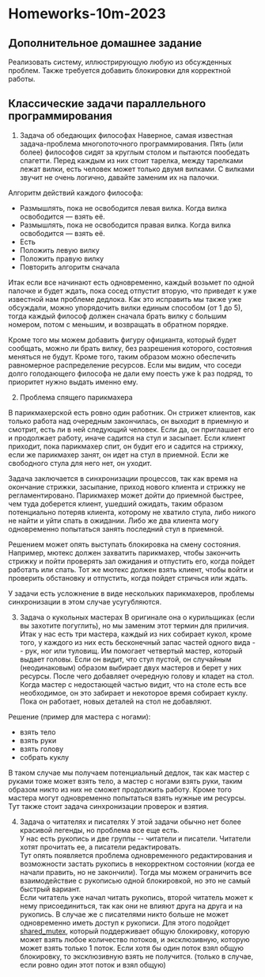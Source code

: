 # Homeworks-10m-2023

## Дополнительное домашнее задание

Реализовать систему, иллюстрирующую любую из обсужденных проблем. Также требуется добавить блокировки для корректной работы.


## Классические задачи параллельного программирования

1. Задача об обедающих философах
Наверное, самая известная задача-проблема многопоточного программирования. Пять (или более) философов сидят за круглым столом и пытаются пообедать спагетти. Перед каждым из них стоит тарелка, между тарелками лежат вилки, есть человек может только двумя вилками. 
С вилками звучит не очень логично, давайте заменим их на палочки. 

Алгоритм действий каждого философа:
* Размышлять, пока не освободится левая вилка. Когда вилка освободится — взять её.
* Размышлять, пока не освободится правая вилка. Когда вилка освободится — взять её.
* Есть
* Положить левую вилку
* Положить правую вилку
* Повторить алгоритм сначала
  
Итак если все начинают есть одновременно, каждый возьмет по одной палочке и будет ждать, пока сосед отпустит вторую, что приведет к уже известной нам проблеме дедлока. 
Как это исправить мы также уже обсуждали, можно упорядочить вилки единым способом (от 1 до 5), тогда каждый философ должен сначала брать вилку с большим номером, потом с меньшим, и возвращать в обратном порядке.

Кроме того мы можем добавить фигуру официанта, который будет сообщать, можно ли брать вилку, без разрешения которого, состояния меняться не будут. Кроме того, таким образом можно обеспечить равномерное распределение ресурсов. Если мы видим, что соседи долго голодающего философа не дали ему поесть уже k раз подряд, то приоритет нужно выдать именно ему.

2. Проблема спящего парикмахера

В парикмахерской есть ровно один работник. Он стрижет клиентов, как только работа над очередным закончилась, он выходит в приемную и смотрит, есть ли в ней следующий человек. Если да, он приглашает его и продолжает работу, иначе садится на стул и засыпает. 
Если клиент приходит, пока парикмахер спит, он будит его и садится на стрижку, если же парикмахер занят, он идет на стул в приемной. Если же свободного стула для него нет, он уходит.

Задача заключается в синхронизации процессов, так как время на окончание стрижки, засыпание, приход нового клиента и стрижку не регламентировано. Парикмахер может дойти до приемной быстрее, чем туда доберется клиент, ушедший ожидать, таким образом потенциально потеряв клиента, которому не хватило стула, либо никого не найти и уйти спать в ожидании. Либо же два клиента могу одновременно попытаться занять последний стул в приемной.

Решением может опять выступать блокировка на смену состояния. Например, мютекс должен захватить парикмахер, чтобы закончить стрижку и пойти проверять зал ожидания и отпустить его, когда пойдет работать или спать. Тот же мютекс должен взять клиент, чтобы войти и проверить обстановку и отпустить, когда пойдет стричься или ждать.

У задачи есть усложнение в виде нескольких парикмахеров, проблемы синхронизации в этом случае усугубляются.

3. Задача о кукольных мастерах
В оригинале она о курильщиках (если вы захотите погуглить), но мы заменим этот термин для приличия. 
Итак у нас есть три мастера, каждый из них собирает кукол, кроме того, у каждого из них есть бесконечный запас частей одного вида -- рук, ног или туловищ. Им помогает четвертый мастер, который выдает головы. 
Если он видит, что стул пустой, он случайным (неодинаковым) образом выбирает двух мастеров и берет у них ресурсы. После чего добавляет очередную голову и кладет на стол. Когда мастер с недостающей частью видит, что на столе есть все необходимое, он это забирает и некоторое время собирает куклу. Пока он работает, новых деталей на стол не добавляют.

Решение (пример для мастера с ногами):
* взять тело
* взять руки
* взять голову
* собрать куклу

В таком случае мы получаем потенциальный дедлок, так как мастер с руками тоже может взять тело, а мастер с ногами взять руки, таким образом никто из них не сможет продолжить работу. Кроме того мастера могут одновременно попытаться взять нужные им ресурсы. 
Тут также стоит задача синхронизации проверок и взятия.

4. Задача о читателях и писателях
У этой задачи обычно нет более красивой легенды, но проблема все еще есть.  
У нас есть рукопись и две группы -- читатели и писатели. Читатели хотят прочитать ее, а писатели редактировать. \
Тут опять появляется проблема одновременного редактирования и возможности застать рукопись в некорректном состоянии (когда ее начали править, но не закончили). Тогда мы можем ограничить все взаимодействие с рукописью одной блокировкой, но это не самый быстрый вариант. \
Если читатель уже начал читать рукопись, второй читатель может к нему присоединиться, так как они не влияют друга на друга и на рукопись. В случае же с писателями никто больше не может одновременно иметь доступ к рукописи. Для этого подойдет [shared_mutex](https://en.cppreference.com/w/cpp/thread/shared_mutex), который поддерживает общую блокировку, которую может взять любое количество потоков, и эксклюзивную, которую может взять только 1 поток. Если хотя бы один поток взял общую блокировку, то эксклюзивную взять не получится. (только в случае, если ровно один этот поток и взял общую)